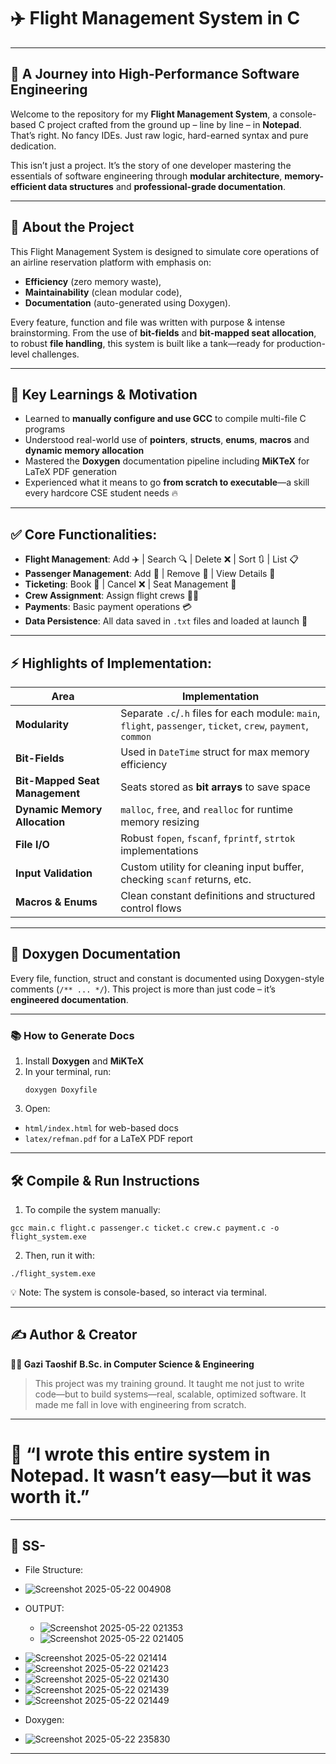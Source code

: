 # ✈️ Flight Management System in C
---
## 🚀 A Journey into High-Performance Software Engineering

Welcome to the repository for my **Flight Management System**, a console-based C project crafted from the ground up – line by line – in **Notepad**. That’s right. No fancy IDEs. Just raw logic, hard-earned syntax and pure dedication.

This isn’t just a project. It’s the story of one developer mastering the essentials of software engineering through **modular architecture**, **memory-efficient data structures** and **professional-grade documentation**.

---

## 📌 About the Project

This Flight Management System is designed to simulate core operations of an airline reservation platform with emphasis on:

- **Efficiency** (zero memory waste),
- **Maintainability** (clean modular code),
- **Documentation** (auto-generated using Doxygen).

Every feature, function and file was written with purpose & intense brainstorming. From the use of **bit-fields** and **bit-mapped seat allocation**, to robust **file handling**, this system is built like a tank—ready for production-level challenges.

---

## 🧠 Key Learnings & Motivation

- Learned to **manually configure and use GCC** to compile multi-file C programs
- Understood real-world use of **pointers**, **structs**, **enums**, **macros** and **dynamic memory allocation**
- Mastered the **Doxygen** documentation pipeline including **MiKTeX** for LaTeX PDF generation
- Experienced what it means to go **from scratch to executable**—a skill every hardcore CSE student needs 🔥

---

## ✅ Core Functionalities:

- **Flight Management**: Add ✈️ | Search 🔍 | Delete ❌ | Sort 🔃 | List 📋
- **Passenger Management**: Add 👤 | Remove 🚫 | View Details 🧾
- **Ticketing**: Book 🎫 | Cancel ❌ | Seat Management 💺
- **Crew Assignment**: Assign flight crews 👨‍✈️
- **Payments**: Basic payment operations 💳
- **Data Persistence**: All data saved in `.txt` files and loaded at launch 📂

---

## ⚡ Highlights of Implementation:

| Area | Implementation |
|------|----------------|
| **Modularity** | Separate `.c`/`.h` files for each module: `main`, `flight`, `passenger`, `ticket`, `crew`, `payment`, `common` |
| **Bit-Fields** | Used in `DateTime` struct for max memory efficiency |
| **Bit-Mapped Seat Management** | Seats stored as **bit arrays** to save space |
| **Dynamic Memory Allocation** | `malloc`, `free`, and `realloc` for runtime memory resizing |
| **File I/O** | Robust `fopen`, `fscanf`, `fprintf`, `strtok` implementations |
| **Input Validation** | Custom utility for cleaning input buffer, checking `scanf` returns, etc. |
| **Macros & Enums** | Clean constant definitions and structured control flows |

---

## 🧾 Doxygen Documentation

Every file, function, struct and constant is documented using Doxygen-style comments (`/** ... */`). This project is more than just code – it’s **engineered documentation**.

---

### 📚 How to Generate Docs

1. Install **Doxygen** and **MiKTeX**
2. In your terminal, run:
   ```
   doxygen Doxyfile
    ```
3. Open:

  - ```html/index.html``` for web-based docs
  - ```latex/refman.pdf``` for a LaTeX PDF report

---

## 🛠️ Compile & Run Instructions

1. To compile the system manually:
```
gcc main.c flight.c passenger.c ticket.c crew.c payment.c -o flight_system.exe
```

2. Then, run it with:
  ```
  ./flight_system.exe
  ```
💡 Note: The system is console-based, so interact via terminal.

---

## ✍️ Author & Creator

**👨‍💻 Gazi Taoshif**
**B.Sc. in Computer Science & Engineering**

> This project was my training ground. It taught me not just to write code—but to build systems—real, scalable, optimized software. It made me fall in love with engineering from scratch.

---

# **📣 “I wrote this entire system in Notepad. It wasn’t easy—but it was worth it.”**

---

## 📸 SS- 

* File Structure:
 - ![Screenshot 2025-05-22 004908](https://github.com/user-attachments/assets/904218ef-d2a1-471c-9d8c-f3f6a578840f)

* OUTPUT:

  - ![Screenshot 2025-05-22 021353](https://github.com/user-attachments/assets/1f33940e-36ff-4cfc-9c0e-94876e4996e8)
  - ![Screenshot 2025-05-22 021405](https://github.com/user-attachments/assets/b8362983-6819-4d60-82c9-34d67fc70dac)
 - ![Screenshot 2025-05-22 021414](https://github.com/user-attachments/assets/ce64803a-415a-4b21-bfd1-bb1ac93b44e0)
 - ![Screenshot 2025-05-22 021423](https://github.com/user-attachments/assets/cb434b81-6c6b-4c24-9bec-9bcf01e3d7c7)
 - ![Screenshot 2025-05-22 021430](https://github.com/user-attachments/assets/5e2735ee-72d2-4db0-ac43-7964be7c8bcc)
 - ![Screenshot 2025-05-22 021439](https://github.com/user-attachments/assets/ec6e6700-8b20-4e65-a341-b73b295e6d51)
 - ![Screenshot 2025-05-22 021449](https://github.com/user-attachments/assets/59f2f8fe-8a1a-4442-b7b0-02895d60c08d)

* Doxygen:

 - ![Screenshot 2025-05-22 235830](https://github.com/user-attachments/assets/533a4325-7e02-4aab-a6f8-06f5b004969e)
---
